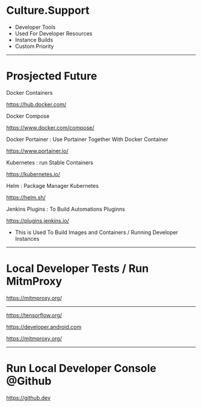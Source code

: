 # Culture.Support


- Developer Tools 
- Used For Developer Resources 
- Instance Builds 
- Custom Priority 

-------

































# Prosjected Future 


 Docker Containers 


https://hub.docker.com/



Docker Compose 


https://www.docker.com/compose/



Docker Portainer : Use Portainer Together With Docker Container

https://www.portainer.io/


Kubernetes : run Stable Containers


https://kubernetes.io/


Helm : Package Manager Kubernetes 


https://helm.sh/


Jenkins Plugins : To Build Automations Pluginns


https://plugins.jenkins.io/



- This is Used To Build Images and Containers / Running Developer Instances




--------------


# Local Developer Tests / Run MitmProxy


https://mitmproxy.org/


----------


https://tensorflow.org/

https://developer.android.com

https://mitmproxy.org/


--------------


# Run Local Developer Console  @Github 


https://github.dev



